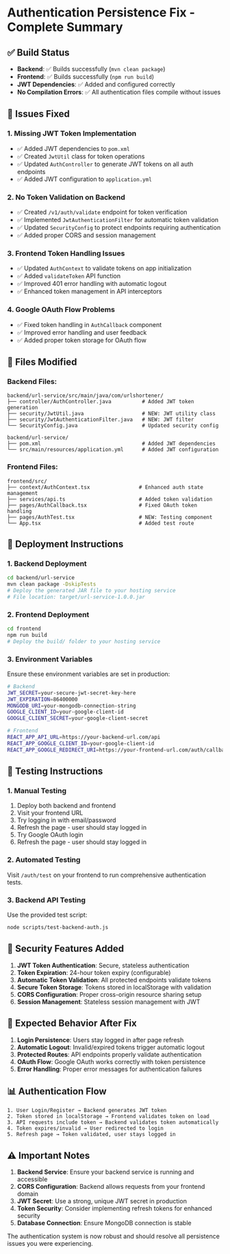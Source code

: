 # Authentication Persistence Fix - Complete Summary

## ✅ Build Status
- **Backend**: ✅ Builds successfully (`mvn clean package`)
- **Frontend**: ✅ Builds successfully (`npm run build`)
- **JWT Dependencies**: ✅ Added and configured correctly
- **No Compilation Errors**: ✅ All authentication files compile without issues

## 🔧 Issues Fixed

### 1. **Missing JWT Token Implementation**
- ✅ Added JWT dependencies to `pom.xml`
- ✅ Created `JwtUtil` class for token operations
- ✅ Updated `AuthController` to generate JWT tokens on all auth endpoints
- ✅ Added JWT configuration to `application.yml`

### 2. **No Token Validation on Backend**
- ✅ Created `/v1/auth/validate` endpoint for token verification
- ✅ Implemented `JwtAuthenticationFilter` for automatic token validation
- ✅ Updated `SecurityConfig` to protect endpoints requiring authentication
- ✅ Added proper CORS and session management

### 3. **Frontend Token Handling Issues**
- ✅ Updated `AuthContext` to validate tokens on app initialization
- ✅ Added `validateToken` API function
- ✅ Improved 401 error handling with automatic logout
- ✅ Enhanced token management in API interceptors

### 4. **Google OAuth Flow Problems**
- ✅ Fixed token handling in `AuthCallback` component
- ✅ Improved error handling and user feedback
- ✅ Added proper token storage for OAuth flow

## 📁 Files Modified

### Backend Files:
```
backend/url-service/src/main/java/com/urlshortener/
├── controller/AuthController.java          # Added JWT token generation
├── security/JwtUtil.java                   # NEW: JWT utility class
├── security/JwtAuthenticationFilter.java   # NEW: JWT filter
└── SecurityConfig.java                     # Updated security config

backend/url-service/
├── pom.xml                                 # Added JWT dependencies
└── src/main/resources/application.yml      # Added JWT configuration
```

### Frontend Files:
```
frontend/src/
├── context/AuthContext.tsx                # Enhanced auth state management
├── services/api.ts                        # Added token validation
├── pages/AuthCallback.tsx                 # Fixed OAuth token handling
├── pages/AuthTest.tsx                     # NEW: Testing component
└── App.tsx                                # Added test route
```

## 🚀 Deployment Instructions

### 1. Backend Deployment
```bash
cd backend/url-service
mvn clean package -DskipTests
# Deploy the generated JAR file to your hosting service
# File location: target/url-service-1.0.0.jar
```

### 2. Frontend Deployment
```bash
cd frontend
npm run build
# Deploy the build/ folder to your hosting service
```

### 3. Environment Variables
Ensure these environment variables are set in production:
```bash
# Backend
JWT_SECRET=your-secure-jwt-secret-key-here
JWT_EXPIRATION=86400000
MONGODB_URI=your-mongodb-connection-string
GOOGLE_CLIENT_ID=your-google-client-id
GOOGLE_CLIENT_SECRET=your-google-client-secret

# Frontend
REACT_APP_API_URL=https://your-backend-url.com/api
REACT_APP_GOOGLE_CLIENT_ID=your-google-client-id
REACT_APP_GOOGLE_REDIRECT_URI=https://your-frontend-url.com/auth/callback
```

## 🧪 Testing Instructions

### 1. Manual Testing
1. Deploy both backend and frontend
2. Visit your frontend URL
3. Try logging in with email/password
4. Refresh the page - user should stay logged in
5. Try Google OAuth login
6. Refresh the page - user should stay logged in

### 2. Automated Testing
Visit `/auth/test` on your frontend to run comprehensive authentication tests.

### 3. Backend API Testing
Use the provided test script:
```bash
node scripts/test-backend-auth.js
```

## 🔐 Security Features Added

1. **JWT Token Authentication**: Secure, stateless authentication
2. **Token Expiration**: 24-hour token expiry (configurable)
3. **Automatic Token Validation**: All protected endpoints validate tokens
4. **Secure Token Storage**: Tokens stored in localStorage with validation
5. **CORS Configuration**: Proper cross-origin resource sharing setup
6. **Session Management**: Stateless session management with JWT

## 🎯 Expected Behavior After Fix

1. **Login Persistence**: Users stay logged in after page refresh
2. **Automatic Logout**: Invalid/expired tokens trigger automatic logout
3. **Protected Routes**: API endpoints properly validate authentication
4. **OAuth Flow**: Google OAuth works correctly with token persistence
5. **Error Handling**: Proper error messages for authentication failures

## 📊 Authentication Flow

```
1. User Login/Register → Backend generates JWT token
2. Token stored in localStorage → Frontend validates token on load
3. API requests include token → Backend validates token automatically
4. Token expires/invalid → User redirected to login
5. Refresh page → Token validated, user stays logged in
```

## ⚠️ Important Notes

1. **Backend Service**: Ensure your backend service is running and accessible
2. **CORS Configuration**: Backend allows requests from your frontend domain
3. **JWT Secret**: Use a strong, unique JWT secret in production
4. **Token Security**: Consider implementing refresh tokens for enhanced security
5. **Database Connection**: Ensure MongoDB connection is stable

The authentication system is now robust and should resolve all persistence issues you were experiencing.